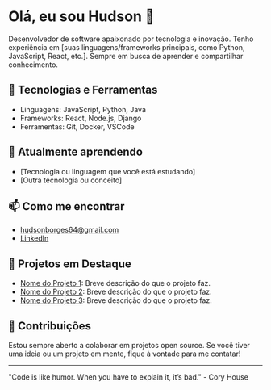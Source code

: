 # Olá, eu sou Hudson 👋

Desenvolvedor de software apaixonado por tecnologia e inovação. Tenho experiência em [suas linguagens/frameworks principais, como Python, JavaScript, React, etc.]. Sempre em busca de aprender e compartilhar conhecimento.

## 🚀 Tecnologias e Ferramentas

- Linguagens: JavaScript, Python, Java
- Frameworks: React, Node.js, Django
- Ferramentas: Git, Docker, VSCode

## 🌱 Atualmente aprendendo

- [Tecnologia ou linguagem que você está estudando]
- [Outra tecnologia ou conceito]

## 📫 Como me encontrar

- hudsonborges64@gmail.com
- [LinkedIn](h[ttps://www.linkedin.com/in/seu-linkedin](https://www.linkedin.com/in/hudson-marques-002014300/))

## 🔧 Projetos em Destaque

- [Nome do Projeto 1](link-do-repositorio): Breve descrição do que o projeto faz.
- [Nome do Projeto 2](link-do-repositorio): Breve descrição do que o projeto faz.
- [Nome do Projeto 3](link-do-repositorio): Breve descrição do que o projeto faz.

## 🌟 Contribuições

Estou sempre aberto a colaborar em projetos open source. Se você tiver uma ideia ou um projeto em mente, fique à vontade para me contatar!

---

"Code is like humor. When you have to explain it, it’s bad." - Cory House

